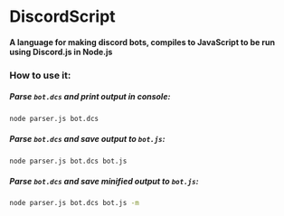 # DiscordScript
#### A language for making discord bots, compiles to JavaScript to be run using Discord.js in Node.js

### How to use it:
##### Parse `bot.dcs` and print output in console:
```cmd
node parser.js bot.dcs
```
##### Parse `bot.dcs` and save output to `bot.js`:
```cmd
node parser.js bot.dcs bot.js
```
##### Parse `bot.dcs` and save minified output to `bot.js`:
```cmd
node parser.js bot.dcs bot.js -m
```
